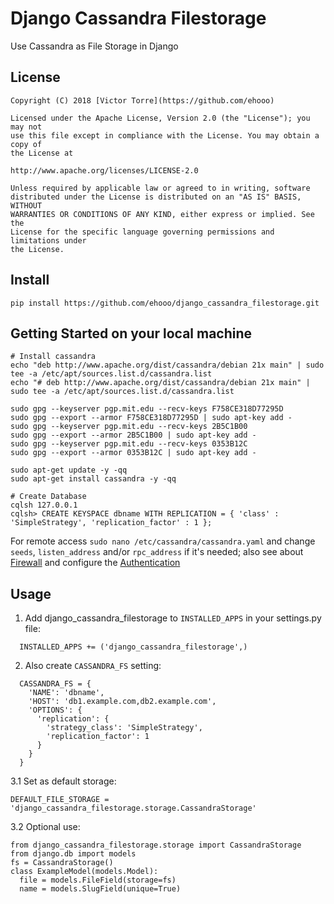 Django Cassandra Filestorage
============================
Use Cassandra as File Storage in Django

License
-------

    Copyright (C) 2018 [Victor Torre](https://github.com/ehooo)
	
	Licensed under the Apache License, Version 2.0 (the "License"); you may not
	use this file except in compliance with the License. You may obtain a copy of
	the License at
	
	http://www.apache.org/licenses/LICENSE-2.0
	
	Unless required by applicable law or agreed to in writing, software
	distributed under the License is distributed on an "AS IS" BASIS, WITHOUT
	WARRANTIES OR CONDITIONS OF ANY KIND, either express or implied. See the
	License for the specific language governing permissions and limitations under
	the License.


Install
-------
```
pip install https://github.com/ehooo/django_cassandra_filestorage.git
```

Getting Started on your local machine
-------------------------------------
```
# Install cassandra
echo "deb http://www.apache.org/dist/cassandra/debian 21x main" | sudo tee -a /etc/apt/sources.list.d/cassandra.list
echo "# deb http://www.apache.org/dist/cassandra/debian 21x main" | sudo tee -a /etc/apt/sources.list.d/cassandra.list

sudo gpg --keyserver pgp.mit.edu --recv-keys F758CE318D77295D
sudo gpg --export --armor F758CE318D77295D | sudo apt-key add -
sudo gpg --keyserver pgp.mit.edu --recv-keys 2B5C1B00
sudo gpg --export --armor 2B5C1B00 | sudo apt-key add -
sudo gpg --keyserver pgp.mit.edu --recv-keys 0353B12C
sudo gpg --export --armor 0353B12C | sudo apt-key add -

sudo apt-get update -y -qq
sudo apt-get install cassandra -y -qq

# Create Database
cqlsh 127.0.0.1
cqlsh> CREATE KEYSPACE dbname WITH REPLICATION = { 'class' : 'SimpleStrategy', 'replication_factor' : 1 };
```
For remote access ``sudo nano /etc/cassandra/cassandra.yaml`` and
change ``seeds``, ``listen_address`` and/or ``rpc_address`` if it's needed; also see about 
[Firewall](http://www.datastax.com/documentation/cassandra/2.0/cassandra/security/secureFireWall_r.html) and configure
the [Authentication](http://www.datastax.com/documentation/cassandra/2.0/cassandra/security/security_config_native_authenticate_t.html)

Usage
-----
1. Add django_cassandra_filestorage to ``INSTALLED_APPS`` in your settings.py file:

```
  INSTALLED_APPS += ('django_cassandra_filestorage',)
```

2. Also create `CASSANDRA_FS` setting:

```
  CASSANDRA_FS = {
    'NAME': 'dbname',
    'HOST': 'db1.example.com,db2.example.com',
    'OPTIONS': {
      'replication': {
        'strategy_class': 'SimpleStrategy',
        'replication_factor': 1
      }
    }
  }
```

3.1 Set as default storage:

```
DEFAULT_FILE_STORAGE = 'django_cassandra_filestorage.storage.CassandraStorage'
```

3.2 Optional use:

```
from django_cassandra_filestorage.storage import CassandraStorage
from django.db import models
fs = CassandraStorage()
class ExampleModel(models.Model):
  file = models.FileField(storage=fs)
  name = models.SlugField(unique=True)
```

